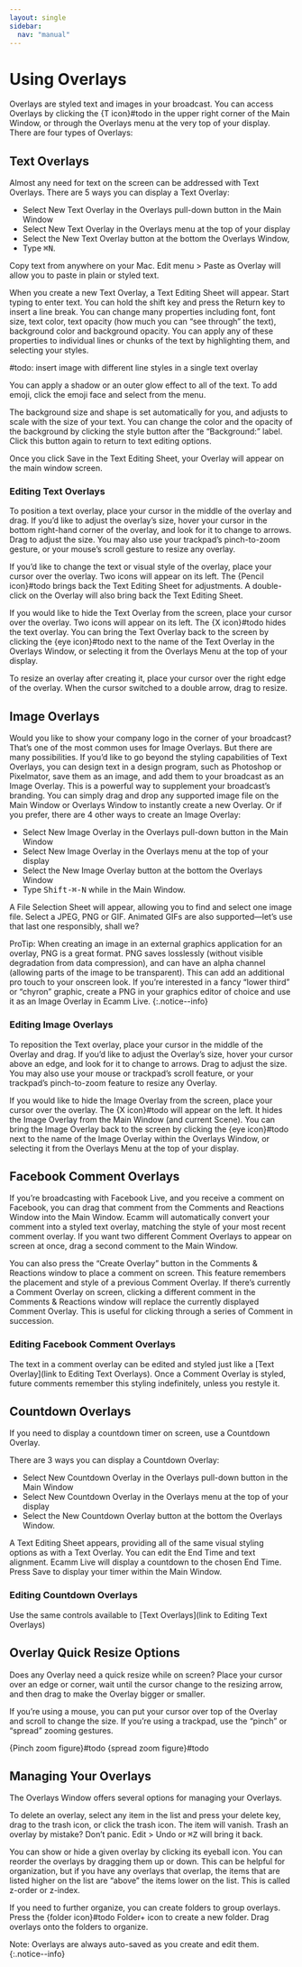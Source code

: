 ```yaml
---
layout: single
sidebar:
  nav: "manual"
---
```

# Using Overlays

Overlays are styled text and images in your broadcast. You can access Overlays by clicking the {T icon}\#todo in the upper right corner of the Main Window, or through the Overlays menu at the very top of your display. There are four types of Overlays:

## Text Overlays

Almost any need for text on the screen can be addressed with Text Overlays. There are 5 ways you can display a Text Overlay:

* Select New Text Overlay in the Overlays pull-down button in the Main Window
* Select New Text Overlay in the Overlays menu at the top of your display
* Select the New Text Overlay button at the bottom the Overlays Window,
* Type <kbd><kbd class="key">⌘</kbd><kbd class="key">N</kbd></kbd>.

Copy text from anywhere on your Mac. Edit menu > Paste as Overlay will allow you to paste in plain or styled text.

When you create a new Text Overlay, a Text Editing Sheet will appear. Start typing to enter text. You can hold the shift key and press the Return key to insert a line break. You can change many properties  including font, font size, text color, text opacity (how much you can “see through” the text), background color and background opacity. You can apply any of these properties to individual lines or chunks of the text by highlighting them, and selecting your styles.
 
\#todo: insert image with different line styles in a single text overlay

You can apply a shadow or an outer glow effect to all of the text. To add emoji, click the emoji face and select from the menu. 

The background size and shape is set automatically for you, and adjusts to scale with the size of your text. You can change the color and the opacity of the background by clicking the style button after the “Background:” label. Click this button again to return to text editing options.

Once you click Save in the Text Editing Sheet, your Overlay will appear on the main window screen.

### Editing Text Overlays

To position a text overlay, place your cursor in the middle of the overlay and drag. If you’d like to adjust the overlay’s size, hover your cursor in the bottom right-hand corner of the overlay, and look for it to change to arrows. Drag to adjust the size. You may also use your trackpad’s pinch-to-zoom gesture, or your mouse’s scroll gesture to resize any overlay.

If you’d like to change the text or visual style of the overlay, place your cursor over the overlay. Two icons will appear on its left. The {Pencil icon}\#todo brings back the Text Editing Sheet for adjustments. A double-click on the Overlay will also bring back the Text Editing Sheet.

If you would like to hide the Text Overlay from the screen, place your cursor over the overlay. Two icons will appear on its left. The {X icon}\#todo hides the text overlay.  You can bring the Text Overlay back to the screen by clicking the {eye icon}\#todo next to the name of the Text Overlay in the Overlays Window, or selecting it from the Overlays Menu at the top of your display.

To resize an overlay after creating it, place your cursor over the right edge of the overlay. When the cursor switched to a double arrow, drag to resize. 

## Image Overlays

Would you like to show your company logo in the corner of your broadcast? That’s one of the most common uses for Image Overlays. But there are many possibilities. If you’d like to go beyond the styling capabilities of Text Overlays, you can design text in a design program, such as Photoshop or Pixelmator, save them as an image, and add them to your broadcast as an Image Overlay. This is a powerful way to supplement your broadcast’s branding. You can simply drag and drop any supported image file on the Main Window or Overlays Window to instantly create a new Overlay. Or if you prefer, there are 4 other ways to create an Image Overlay:

* Select New Image Overlay in the Overlays pull-down button in the Main Window
* Select New Image Overlay in the Overlays menu at the top of your display
* Select the New Image Overlay button at the bottom the Overlays Window
* Type <kbd><kbd class="key">Shift</kbd>-<kbd class="key">⌘</kbd>-<kbd class="key">N</kbd></kbd> while in the Main Window.

A File Selection Sheet will appear, allowing you to find and select one image file. Select a JPEG, PNG or GIF. Animated GIFs are also supported—let’s use that last one responsibly, shall we? 

ProTip: When creating an image in an external graphics application for an overlay, PNG is a great format. PNG saves losslessly (without visible degradation from data compression), and can have an alpha channel (allowing parts of the image to be transparent). This can add an additional pro touch to your onscreen look. If you’re interested in a fancy “lower third” or “chyron” graphic, create a PNG in your graphics editor of choice and use it as an Image Overlay in Ecamm Live.
{:.notice--info}

### Editing Image Overlays

To reposition the Text overlay, place your cursor in the middle of the Overlay and drag. If you’d like to adjust the Overlay’s size, hover your cursor above an edge, and look for it to change to arrows. Drag to adjust the size. You may also use your mouse or trackpad’s scroll feature, or your trackpad’s pinch-to-zoom feature to resize any Overlay.

If you would like to hide the Image Overlay from the screen, place your cursor over the overlay. The {X icon}\#todo will appear on the left. It hides the Image Overlay from the Main Window (and current Scene). You can bring the Image Overlay back to the screen by clicking the {eye icon}\#todo next to the name of the Image Overlay within the Overlays Window, or selecting it from the Overlays Menu at the top of your display.

## Facebook Comment Overlays

If you’re broadcasting with Facebook Live, and you receive a comment on Facebook, you can drag that comment from the Comments and Reactions Window into the Main Window. Ecamm will automatically convert your comment into a styled text overlay, matching the style of your most recent comment overlay. If you want two different Comment Overlays to appear on screen at once, drag a second comment to the Main Window.

You can also press the “Create Overlay” button in the Comments & Reactions window to place a comment on screen. This feature remembers the placement and style of a previous Comment Overlay. If there’s currently a Comment Overlay on screen, clicking a different comment in the Comments & Reactions window will replace the currently displayed Comment Overlay. This is useful for clicking through a series of Comment in succession.

### Editing Facebook Comment Overlays

The text in a comment overlay can be edited and styled just like a [Text Overlay](link to Editing Text Overlays). Once a Comment Overlay is styled, future comments remember this styling indefinitely, unless you restyle it.

## Countdown Overlays

If you need to display a countdown timer on screen, use a Countdown Overlay. 

There are 3 ways you can display a Countdown Overlay:

* Select New Countdown Overlay in the Overlays pull-down button in the Main Window
* Select New Countdown Overlay in the Overlays menu at the top of your display
* Select the New Countdown Overlay button at the bottom the Overlays Window.

A Text Editing Sheet appears, providing all of the same visual styling options as with a Text Overlay. You can edit the End Time and text alignment. Ecamm Live will display a countdown to the chosen End Time. Press Save to display your timer within the Main Window.

### Editing Countdown Overlays

Use the same controls available to [Text Overlays](link to Editing Text Overlays)

## Overlay Quick Resize Options

Does any Overlay need a quick resize while on screen? Place your cursor over an edge or corner, wait until the cursor change to the resizing arrow, and then drag to make the Overlay bigger or smaller. 

If you’re using a mouse, you can put your cursor over top of the Overlay and scroll to change the size. If you’re using a trackpad, use the “pinch” or “spread” zooming gestures.

{Pinch zoom figure}\#todo
{spread zoom figure}\#todo

## Managing Your Overlays

The Overlays Window offers several options for managing your Overlays. 

To delete an overlay, select any item in the list and press your delete key, drag to the trash icon, or click the trash icon. The item will vanish. Trash an overlay by mistake? Don’t panic. Edit > Undo or <kbd><kbd class="key">⌘</kbd><kbd class="key">Z</kbd></kbd> will bring it back. 

You can show or hide a given overlay by clicking its eyeball icon. You can reorder the overlays by dragging them up or down. This can be helpful for organization, but if you have any overlays that overlap, the items that are listed higher on the list are “above” the items lower on the list. This is called z-order or z-index.

If you need to further organize, you can create folders to group overlays. Press the {folder icon}\#todo Folder+ icon to create a new folder. Drag overlays onto the folders to organize.

Note: Overlays are always auto-saved as you create and edit them.
{:.notice--info}

